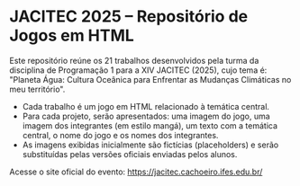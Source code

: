 # JACITEC 2025 – Repositório de Jogos em HTML

Este repositório reúne os 21 trabalhos desenvolvidos pela turma da disciplina de Programação 1 para a XIV JACITEC (2025), cujo tema é: "Planeta Água: Cultura Oceânica para Enfrentar as Mudanças Climáticas no meu território".

- Cada trabalho é um jogo em HTML relacionado à temática central.
- Para cada projeto, serão apresentados: uma imagem do jogo, uma imagem dos integrantes (em estilo mangá), um texto com a temática central, o nome do jogo e os nomes dos integrantes.
- As imagens exibidas inicialmente são fictícias (placeholders) e serão substituídas pelas versões oficiais enviadas pelos alunos.

Acesse o site oficial do evento: https://jacitec.cachoeiro.ifes.edu.br/